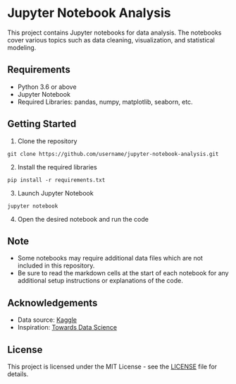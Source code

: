 # Jupyter Notebook Analysis

This project contains Jupyter notebooks for data analysis. The notebooks cover various topics such as data cleaning, visualization, and statistical modeling.

## Requirements

- Python 3.6 or above
- Jupyter Notebook
- Required Libraries: pandas, numpy, matplotlib, seaborn, etc.

## Getting Started

1. Clone the repository
```
git clone https://github.com/username/jupyter-notebook-analysis.git
```

2. Install the required libraries
```
pip install -r requirements.txt
```

3. Launch Jupyter Notebook
```
jupyter notebook
```

4. Open the desired notebook and run the code

## Note

- Some notebooks may require additional data files which are not included in this repository.
- Be sure to read the markdown cells at the start of each notebook for any additional setup instructions or explanations of the code.

## Acknowledgements 

- Data source: [Kaggle](https://www.kaggle.com/)
- Inspiration: [Towards Data Science](https://towardsdatascience.com/)

## License

This project is licensed under the MIT License - see the [LICENSE](LICENSE) file for details.
